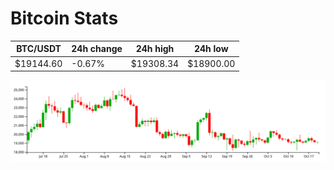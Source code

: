 # Bitcoin Stats

BTC/USDT|24h change|24h high|24h low|
|---|---|---|---|
|$19144.60|-0.67%|$19308.34|$18900.00|

<img src="./chart.svg">
